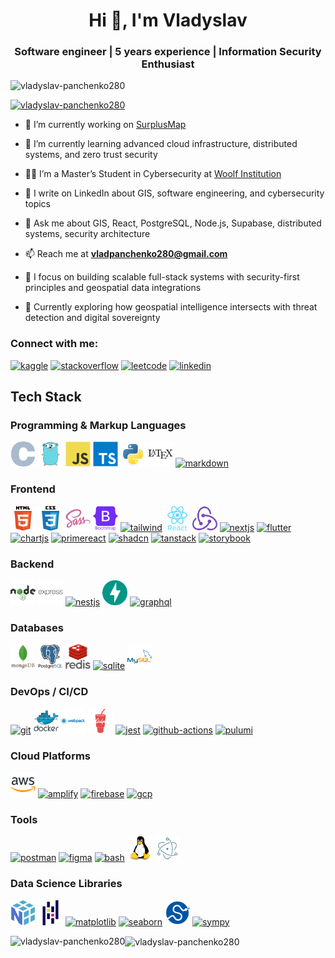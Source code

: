 <h1 align="center">Hi 👋, I'm Vladyslav</h1>
<h3 align="center">Software engineer | 5 years experience | Information Security Enthusiast</h3>

<p align="left"> <img src="https://komarev.com/ghpvc/?username=vladyslav-panchenko280&label=Profile%20views&color=0e75b6&style=flat-square" alt="vladyslav-panchenko280" /> </p>

<p align="left"> <a href="https://github.com/ryo-ma/github-profile-trophy"><img src="https://github-profile-trophy.vercel.app/?username=vladyslav-panchenko280" alt="vladyslav-panchenko280" /></a> </p>

- 🔭 I’m currently working on [SurplusMap](https://www.surplusmap.com)

- 🌱 I’m currently learning advanced cloud infrastructure, distributed systems, and zero trust security

- 👨‍🎓 I’m a Master’s Student in Cybersecurity at [Woolf Institution](https://woolf.university)

- 📝 I write on LinkedIn about GIS, software engineering, and cybersecurity topics

- 💬 Ask me about GIS, React, PostgreSQL, Node.js, Supabase, distributed systems, security architecture

- 📫 Reach me at **vladpanchenko280@gmail.com**

- 🧠 I focus on building scalable full-stack systems with security-first principles and geospatial data integrations

- 🧭 Currently exploring how geospatial intelligence intersects with threat detection and digital sovereignty

<h3 align="left">Connect with me:</h3>
<p align="left">
<a href="https://www.kaggle.com/vladyslavpanchenko" target="_blank"><img src="https://www.vectorlogo.zone/logos/kaggle/kaggle-icon.svg" alt="kaggle" width="40" height="40"/></a>
<a href="https://stackoverflow.com/users/31323642/vladyslav-panchenko" target="_blank"><img src="https://www.vectorlogo.zone/logos/stackoverflow/stackoverflow-icon.svg" alt="stackoverflow" width="40" height="40"/></a>
<a href="https://leetcode.com/u/DHEPJxWEYI" target="_blank"><img src="https://upload.wikimedia.org/wikipedia/commons/1/19/LeetCode_logo_black.png" alt="leetcode" width="40" height="40"/></a>
<a href="https://www.linkedin.com/in/vladyslav-panchenko280" target="_blank"><img src="https://www.vectorlogo.zone/logos/linkedin/linkedin-icon.svg" alt="linkedin" width="40" height="40"/></a>
</p>

## Tech Stack

### Programming & Markup Languages
<p>
  <a href="https://www.cprogramming.com/" target="_blank"><img src="https://raw.githubusercontent.com/devicons/devicon/master/icons/c/c-original.svg" alt="c" width="40" height="40"/></a>
  <a href="https://golang.org" target="_blank"><img src="https://raw.githubusercontent.com/devicons/devicon/master/icons/go/go-original.svg" alt="go" width="40" height="40"/></a>
  <a href="https://developer.mozilla.org/en-US/docs/Web/JavaScript" target="_blank"><img src="https://raw.githubusercontent.com/devicons/devicon/master/icons/javascript/javascript-original.svg" alt="javascript" width="40" height="40"/></a>
  <a href="https://www.typescriptlang.org/" target="_blank"><img src="https://raw.githubusercontent.com/devicons/devicon/master/icons/typescript/typescript-original.svg" alt="typescript" width="40" height="40"/></a>
  <a href="https://www.python.org" target="_blank"><img src="https://raw.githubusercontent.com/devicons/devicon/master/icons/python/python-original.svg" alt="python" width="40" height="40"/></a>
  <a href="https://www.latex-project.org/" target="_blank"><img src="https://raw.githubusercontent.com/devicons/devicon/master/icons/latex/latex-original.svg" alt="latex" width="40" height="40"/></a>
  <a href="https://daringfireball.net/projects/markdown/" target="_blank"><img src="https://cdn.worldvectorlogo.com/logos/markdown.svg" alt="markdown" width="40" height="40"/></a>
</p>

### Frontend
<p>
  <a href="https://www.w3.org/html/" target="_blank"><img src="https://raw.githubusercontent.com/devicons/devicon/master/icons/html5/html5-original-wordmark.svg" alt="html5" width="40" height="40"/></a>
  <a href="https://www.w3schools.com/css/" target="_blank"><img src="https://raw.githubusercontent.com/devicons/devicon/master/icons/css3/css3-original-wordmark.svg" alt="css3" width="40" height="40"/></a>
  <a href="https://sass-lang.com" target="_blank"><img src="https://raw.githubusercontent.com/devicons/devicon/master/icons/sass/sass-original.svg" alt="sass" width="40" height="40"/></a>
  <a href="https://getbootstrap.com" target="_blank"><img src="https://raw.githubusercontent.com/devicons/devicon/master/icons/bootstrap/bootstrap-plain-wordmark.svg" alt="bootstrap" width="40" height="40"/></a>
  <a href="https://tailwindcss.com/" target="_blank"><img src="https://www.vectorlogo.zone/logos/tailwindcss/tailwindcss-icon.svg" alt="tailwind" width="40" height="40"/></a>
  <a href="https://reactjs.org/" target="_blank"><img src="https://raw.githubusercontent.com/devicons/devicon/master/icons/react/react-original-wordmark.svg" alt="react" width="40" height="40"/></a>
  <a href="https://redux.js.org" target="_blank"><img src="https://raw.githubusercontent.com/devicons/devicon/master/icons/redux/redux-original.svg" alt="redux" width="40" height="40"/></a>
  <a href="https://nextjs.org/" target="_blank"><img src="https://cdn.worldvectorlogo.com/logos/nextjs-2.svg" alt="nextjs" width="40" height="40"/></a>
  <a href="https://flutter.dev" target="_blank"><img src="https://www.vectorlogo.zone/logos/flutterio/flutterio-icon.svg" alt="flutter" width="40" height="40"/></a>
  <a href="https://www.chartjs.org" target="_blank"><img src="https://www.chartjs.org/media/logo-title.svg" alt="chartjs" width="40" height="40"/></a>
  <a href="https://primereact.org/" target="_blank"><img src="https://assets.streamlinehq.com/image/private/w_34,h_34,ar_1/f_auto/v1/icons/logos/primereact-l4ugex5916re8676pc3yp.png" alt="primereact" width="40" height="40"/></a>
  <a href="https://ui.shadcn.com/" target="_blank"><img src="https://ui.shadcn.com/favicon.ico" alt="shadcn" width="40" height="40"/></a>
  <a href="https://tanstack.com/" target="_blank"><img src="https://avatars.githubusercontent.com/u/72518640?s=200&v=4" alt="tanstack" width="40" height="40"/></a>
    <a href="https://storybook.js.org/" target="_blank"><img src="https://raw.githubusercontent.com/storybookjs/brand/main/badge/badge-storybook.svg" alt="storybook" width="40" height="40"/></a>

</p>

### Backend
<p>
  <a href="https://nodejs.org" target="_blank"><img src="https://raw.githubusercontent.com/devicons/devicon/master/icons/nodejs/nodejs-original-wordmark.svg" alt="nodejs" width="40" height="40"/></a>
  <a href="https://expressjs.com" target="_blank"><img src="https://raw.githubusercontent.com/devicons/devicon/master/icons/express/express-original-wordmark.svg" alt="express" width="40" height="40"/></a>
  <a href="https://nestjs.com/"><img src="https://cdn.worldvectorlogo.com/logos/nestjs.svg" alt="nestjs" width="40" height="40"/></a>
  <a href="https://fastapi.tiangolo.com/" target="_blank"><img src="https://raw.githubusercontent.com/devicons/devicon/master/icons/fastapi/fastapi-original.svg" alt="fastapi" width="40" height="40"/></a>
  <a href="https://graphql.org" target="_blank"><img src="https://www.vectorlogo.zone/logos/graphql/graphql-icon.svg" alt="graphql" width="40" height="40"/></a>
</p>

### Databases
<p>
  <a href="https://www.mongodb.com/" target="_blank"><img src="https://raw.githubusercontent.com/devicons/devicon/master/icons/mongodb/mongodb-original-wordmark.svg" alt="mongodb" width="40" height="40"/></a>
  <a href="https://www.postgresql.org" target="_blank"><img src="https://raw.githubusercontent.com/devicons/devicon/master/icons/postgresql/postgresql-original-wordmark.svg" alt="postgresql" width="40" height="40"/></a>
  <a href="https://redis.io" target="_blank"><img src="https://raw.githubusercontent.com/devicons/devicon/master/icons/redis/redis-original-wordmark.svg" alt="redis" width="40" height="40"/></a>
  <a href="https://www.sqlite.org/" target="_blank"><img src="https://www.vectorlogo.zone/logos/sqlite/sqlite-icon.svg" alt="sqlite" width="40" height="40"/></a>
  <a href="https://www.mysql.com/" target="_blank"><img src="https://raw.githubusercontent.com/devicons/devicon/master/icons/mysql/mysql-original-wordmark.svg" alt="mysql" width="40" height="40"/></a>
</p>

### DevOps / CI/CD
<p>
  <a href="https://git-scm.com/" target="_blank"><img src="https://www.vectorlogo.zone/logos/git-scm/git-scm-icon.svg" alt="git" width="40" height="40"/></a>
  <a href="https://www.docker.com/" target="_blank"><img src="https://raw.githubusercontent.com/devicons/devicon/master/icons/docker/docker-original-wordmark.svg" alt="docker" width="40" height="40"/></a>
  <a href="https://webpack.js.org" target="_blank"><img src="https://raw.githubusercontent.com/devicons/devicon/d00d0969292a6569d45b06d3f350f463a0107b0d/icons/webpack/webpack-original-wordmark.svg" alt="webpack" width="40" height="40"/></a>
  <a href="https://gulpjs.com" target="_blank"><img src="https://raw.githubusercontent.com/devicons/devicon/master/icons/gulp/gulp-plain.svg" alt="gulp" width="40" height="40"/></a>
  <a href="https://jestjs.io" target="_blank"><img src="https://www.vectorlogo.zone/logos/jestjsio/jestjsio-icon.svg" alt="jest" width="40" height="40"/></a>
  <a href="https://github.com/features/actions" target="_blank"><img src="https://avatars.githubusercontent.com/u/44036562?s=200&v=4" alt="github-actions" width="40" height="40"/></a>
  <a href="https://www.pulumi.com/" target="_blank"><img src="https://assets.streamlinehq.com/image/private/w_34,h_34,ar_1/f_auto/v1/icons/logos/pulumi-a17qzfrprkbbxa6bpaxdr.png/pulumi-yo1na6ln6lcvd96rg0hl9a.png" alt="pulumi" width="40" height="40"/></a>
</p>

### Cloud Platforms
<p>
  <a href="https://aws.amazon.com" target="_blank"><img src="https://raw.githubusercontent.com/devicons/devicon/master/icons/amazonwebservices/amazonwebservices-original-wordmark.svg" alt="aws" width="40" height="40"/></a>
  <a href="https://aws.amazon.com/amplify/" target="_blank"><img src="https://docs.amplify.aws/assets/logo-dark.svg" alt="amplify" width="40" height="40"/></a>
  <a href="https://firebase.google.com/" target="_blank"><img src="https://www.vectorlogo.zone/logos/firebase/firebase-icon.svg" alt="firebase" width="40" height="40"/></a>
  <a href="https://cloud.google.com" target="_blank"><img src="https://www.vectorlogo.zone/logos/google_cloud/google_cloud-icon.svg" alt="gcp" width="40" height="40"/></a>
</p>

### Tools
<p>
  <a href="https://postman.com" target="_blank"><img src="https://www.vectorlogo.zone/logos/getpostman/getpostman-icon.svg" alt="postman" width="40" height="40"/></a>
  <a href="https://figma.com" target="_blank"><img src="https://www.vectorlogo.zone/logos/figma/figma-icon.svg" alt="figma" width="40" height="40"/></a>
  <a href="https://www.gnu.org/software/bash/" target="_blank"><img src="https://www.vectorlogo.zone/logos/gnu_bash/gnu_bash-icon.svg" alt="bash" width="40" height="40"/></a>
  <a href="https://www.linux.org/" target="_blank"><img src="https://raw.githubusercontent.com/devicons/devicon/master/icons/linux/linux-original.svg" alt="linux" width="40" height="40"/></a>
  <a href="https://electronjs.org" target="_blank"><img src="https://raw.githubusercontent.com/devicons/devicon/master/icons/electron/electron-original.svg" alt="electron" width="40" height="40"/></a>
</p>

### Data Science Libraries
<p>
  <a href="https://numpy.org/" target="_blank"><img src="https://raw.githubusercontent.com/devicons/devicon/master/icons/numpy/numpy-original.svg" alt="numpy" width="40" height="40"/></a>
  <a href="https://pandas.pydata.org/" target="_blank"><img src="https://raw.githubusercontent.com/devicons/devicon/master/icons/pandas/pandas-original.svg" alt="pandas" width="40" height="40"/></a>
  <a href="https://matplotlib.org/" target="_blank"><img src="https://matplotlib.org/stable/_static/images/logo2.svg" alt="matplotlib" width="40" height="40"/></a>
  <a href="https://seaborn.pydata.org/" target="_blank"><img src="https://seaborn.pydata.org/_static/logo-wide-lightbg.svg" alt="seaborn" width="80" height="40"/></a>
  <a href="https://scipy.org/" target="_blank"><img src="https://raw.githubusercontent.com/scipy/scipy/main/doc/source/_static/logo.svg" alt="scipy" width="40" height="40"/></a>
  <a href="https://www.sympy.org/" target="_blank"><img src="https://raw.githubusercontent.com/sympy/sympy/master/doc/src/logo/sympy.svg" alt="sympy" width="40" height="40"/></a>
</p>

<p><img align="left" src="https://github-readme-stats.vercel.app/api/top-langs?username=vladyslav-panchenko280&show_icons=true&locale=en&layout=compact" alt="vladyslav-panchenko280" /></p>

<p><img align="center" src="https://github-readme-streak-stats.herokuapp.com/?user=vladyslav-panchenko280&" alt="vladyslav-panchenko280" /></p>


